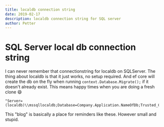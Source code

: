 ```yaml
---
title: localdb connection string
date: 2019-02-17
description: localdb connection string for SQL server
author: Petter
---
```

# SQL Server local db connection string
I can never remember that connectionstring for localdb on SQLServer. The thing about localdb is that it just works, no setup required. And ef core will create the db on the fly when running `context.Database.Migrate();` if it doesn't already exist. This means happy times when you are doing a fresh clone 😄

```
"Server=(localdb)\\mssqllocaldb;Database=Company.Application.NameOfDb;Trusted_Connection=True;"
```

This "blog" is basically a place for reminders like these. However small and stupid. 
